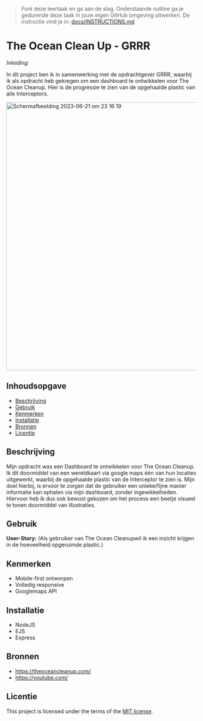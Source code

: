 > _Fork_ deze leertaak en ga aan de slag. Onderstaande outline ga je gedurende deze taak in jouw eigen GitHub omgeving uitwerken. De instructie vind je in: [docs/INSTRUCTIONS.md](docs/INSTRUCTIONS.md)

# The Ocean Clean Up - GRRR  

*Inleiding:*

In dit project ben ik in samenwerking met de opdrachtgever GRRR, waarbij ik als opdracht heb gekregen om een dashboard te ontwikkelen voor The Ocean Cleanup. Hier is de  progressie te zien van de opgehaalde plastic van alle Interceptors.

<img width="710" alt="Scherm­afbeelding 2023-06-21 om 23 16 19" src="https://github.com/jtoufik/GRRR-proof-of-concept/assets/112856590/5b6102b0-a221-4082-bb83-a0fc513cd804">




<!-- Geef je project een titel en schrijf in één zin wat het is -->

## Inhoudsopgave

  * [Beschrijving](#beschrijving)
  * [Gebruik](#gebruik)
  * [Kenmerken](#kenmerken)
  * [Installatie](#installatie)
  * [Bronnen](#bronnen)
  * [Licentie](#licentie)

## Beschrijving

Mijn opdracht was een Dashboard te ontwikkelen voor The Ocean Cleanup. Ik dit doormiddel van een wereldkaart via google maps één van hun locaties uitgewerkt, waarbij de opgehaalde plastic van de Interceptor te zien is. Mijn doel hierbij, is ervoor te zorgen dat de gebruiker een unieke/fijne manier informatie kan ophalen via mijn dashboard, zonder ingewikkelheden. Hiervoor heb ik dus ook bewust gekozen om het process een beetje visueel te tonen doormiddel van illustraties.

<!-- Bij Beschrijving staat kort beschreven wat voor project het is en wat je hebt gemaakt -->
<!-- Voeg een mooie poster visual toe 📸 -->
<!-- Voeg een link toe naar Github Pages 🌐-->

## Gebruik

**User-Story:** (Als gebruiker van The Ocean Cleanupwil ik een inzicht krijgen in de hoeveelheid opgeruimde plastic.)
<!-- Bij Gebruik staat de user story, hoe het werkt en wat je er mee kan. -->

## Kenmerken
<!-- Bij Kenmerken staat welke technieken zijn gebruikt en hoe. Wat is de HTML structuur? Wat zijn de belangrijkste dingen in CSS? Wat is er met JS gedaan en hoe? Misschien heb je iets met NodeJS gedaan, of heb je een framwork of library gebruikt? -->

* Mobile-first ontworpen
* Volledig responsive
* Googlemaps API

## Installatie
<!-- Bij Instalatie staat hoe een andere developer aan jouw repo kan werken -->
* NodeJS
* EJS
* Express
  

## Bronnen

* https://theoceancleanup.com/
* https://youtube.com/

## Licentie

This project is licensed under the terms of the [MIT license](./LICENSE).
